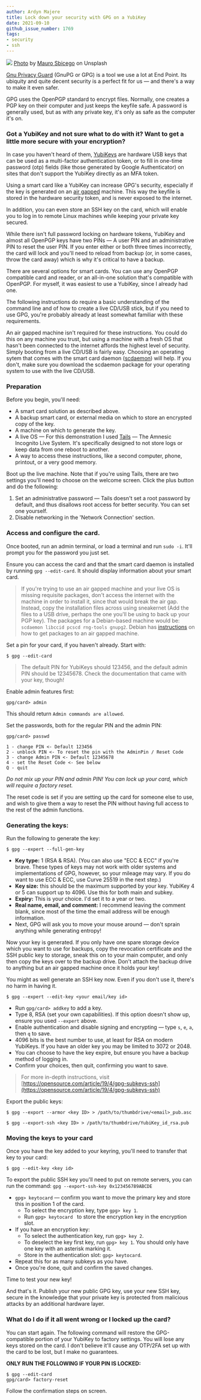 ```yaml
---
author: Ardyn Majere
title: Lock down your security with GPG on a YubiKey
date: 2021-09-10
github_issue_number: 1769
tags:
- security
- ssh
---
```


![](/blog/2021/09/gpg-keys-on-a-yubikey/banner.jpg)
[Photo](https://unsplash.com/photos/4hfpVsi-gSg) by [Mauro Sbicego](https://unsplash.com/@maurosbicego) on Unsplash

[Gnu Privacy Guard](https://gnupg.org/) (GnuPG or GPG) is a tool we use a lot at End Point. Its ubiquity and quite decent security is a perfect fit for us — and there's a way to make it even safer.

GPG uses the OpenPGP standard to encrypt files. Normally, one creates a PGP key on their computer and just keeps the keyfile safe. A password is generally used, but as with any private key, it's only as safe as the computer it's on.

### Got a YubiKey and not sure what to do with it? Want to get a little more secure with your encryption?

In case you haven't heard of them, [YubiKeys](https://www.yubico.com/why-yubico/) are hardware USB keys that can be used as a multi-factor authentication token, or to fill in one-time password (otp) fields (like those generated by Google Authenticator) on sites that don't support the YubiKey directly as an MFA token.

Using a smart card like a YubiKey can increase GPG's security, especially if the key is generated on an [air gapped](https://en.wikipedia.org/wiki/Air_gap_(networking)) machine. This way the keyfile is stored in the hardware security token, and is never exposed to the internet.

In addition, you can even store an SSH key on the card, which will enable you to log in to remote Linux machines while keeping your private key secured.

While there isn't full password locking on hardware tokens, YubiKey and almost all OpenPGP keys have two PINs — A user PIN and an administrative PIN to reset the user PIN. If you enter either or both three times incorrectly, the card will lock and you'll need to reload from backup (or, in some cases, throw the card away) which is why it's critical to have a backup.

There are several options for smart cards. You can use any OpenPGP compatible card and reader, or an all-in-one solution that's compatible with OpenPGP. For myself, it was easiest to use a YubiKey, since I already had one.

The following instructions do require a basic understanding of the command line and of how to create a live CD/​USB stick, but if you need to use GPG, you're probably already at least somewhat familiar with these requirements.

An air gapped machine isn't required for these instructions. You could do this on any machine you trust, but using a machine with a fresh OS that hasn't been connected to the internet affords the highest level of security. Simply booting from a live CD/​USB is fairly easy. Choosing an operating sytem that comes with the smart card daemon ([scdaemon](https://linux.die.net/man/1/scdaemon)) will help. If you don't, make sure you download the scdaemon package for your operating system to use with the live CD/​USB.

### Preparation

Before you begin, you'll need:

* A smart card solution as described above.
* A backup smart card, or external media on which to store an encrypted copy of the key.
* A machine on which to generate the key.
* A live OS — For this demonstration I used [Tails](https://tails.boum.org/) — The Amnesic Incognito Live System. It's specifically designed to not store logs or keep data from one reboot to another.
* A way to access these instructions, like a second computer, phone, printout, or a very good memory.

Boot up the live machine. Note that if you're using Tails, there are two settings you'll need to choose on the welcome screen. Click the plus button and do the following:

1. Set an administrative password — Tails doesn't set a root password by default, and thus disallows root access for better security. You can set one yourself.
2. Disable networking in the 'Network Connection' section.

### Access and configure the card.

Once booted, run an admin terminal, or load a terminal and run `sudo -i`. It'll prompt you for the password you just set.

Ensure you can access the card and that the smart card daemon is installed by running `gpg --edit-card`. It should display information about your smart card.

> If you're trying to use an air gapped machine and your live OS is missing requisite packages, don't access the internet with the machine in order to install it, since that would break the air gap. Instead, copy the installation files across using sneakernet (Add the files to a USB drive, perhaps the one you'll be using to back up your PGP key). The packages for a Debian-based machine would be: `scdaemon libccid pcscd rng-tools gnupg2`. Debian has [instructions](https://www.debian.org/doc/manuals/apt-offline/index.en.html) on how to get packages to an air gapped machine.

Set a pin for your card, if you haven't already. Start with:

```plain
$ gpg --edit-card
```

> The default PIN for YubiKeys should 123456, and the default admin PIN should be 12345678. Check the documentation that came with your key, though!

Enable admin features first:

```plain
gpg/card> admin
```

This should return `Admin commands are allowed`.

Set the passwords, both for the regular PIN and the admin PIN:

```plain
gpg/card> passwd
```

```plain
1 - change PIN <- Default 123456
2 - unblock PIN <- To reset the pin with the AdminPin / Reset Code
3 - change Admin PIN <- Default 12345678
4 - set the Reset Code <- See below
Q - quit
```

*Do not mix up your PIN and admin PIN! You can lock up your card, which will require a factory reset.*

The reset code is set if you are setting up the card for someone else to use, and wish to give them a way to reset the PIN without having full access to the rest of the admin functions.

### Generating the keys:

Run the following to generate the key:

```plain
$ gpg --expert --full-gen-key
```

* **Key type:** 1 (RSA & RSA). (You can also use "ECC & ECC" if you're brave. These types of keys may not work with older systems and implementations of GPG, however, so your mileage may vary. If you do want to use ECC & ECC, use Curve 25519 in the next step.)
* **Key size:** this should be the maximum supported by your key. YubiKey 4 or 5 can support up to 4096. Use this for both main and subkey.
* **Expiry:** This is your choice. I'd set it to a year or two.
* **Real name, email, and comment:** I recommend leaving the comment blank, since most of the time the email address will be enough information.
* Next, GPG will ask you to move your mouse around — don't sprain anything while generating entropy!

Now your key is generated. If you only have one spare storage device which you want to use for backups, copy the revocation certificate and the SSH public key to storage, sneak this on to your main computer, and only then copy the keys over to the backup drive. Don't attach the backup drive to anything but an air gapped machine once it holds your key!

You might as well generate an SSH key now. Even if you don't use it, there's no harm in having it.

```plain
$ gpg --expert --edit-key <your email/key id>
```

* Run `gpg/card> addkey` to add a key.
* Type 8, RSA (set your own capabilities). If this option doesn't show up, ensure you used `--expert` above.
* Enable authentication and disable signing and encrypting — type `s`, `e`, `a`, then `q` to save.
* 4096 bits is the best number to use, at least for RSA on modern YubiKeys. If you have an older key you may be limited to 3072 or 2048.
* You can choose to have the key expire, but ensure you have a backup method of logging in.
* Confirm your choices, then quit, confirming you want to save.

> For more in-depth instructions, visit [https://opensource.com/article/19/4/gpg-subkeys-ssh](https://opensource.com/article/19/4/gpg-subkeys-ssh)

Export the public keys:

```plain
$ gpg --export --armor <key ID> > /path/to/thumbdrive/<email>_pub.asc

$ gpg --export-ssh <key ID> > /path/to/thumbdrive/YubiKey_id_rsa.pub
```

### Moving the keys to your card

Once you have the key added to your keyring, you'll need to transfer that key to your card:

```plain
$ gpg --edit-key <key id>
```

To export the public SSH key you'll need to put on remote servers, you can run the command: `gpg --export-ssh-key 0x123456789ABCDE`

* `gpg> keytocard` — confirm you want to move the primary key and store this in position 1 of the card.
  * To select the encryption key, type `gpg> key 1`.
  * Run `gpg> keytocard ` to store the encryption key in the encryption slot.
* If you have an encryption key:
  * To select the authentication key, run `gpg> key 2`.
  * To deselect the key first key, run `gpg> key 1`. You should only have one key with an asterisk marking it.
  * Store in the authentication slot: `gpg> keytocard`.
* Repeat this for as many subkeys as you have.
* Once you're done, quit and confirm the saved changes.

Time to test your new key!

And that's it. Publish your new public GPG key, use your new SSH key, secure in the knowledge that your private key is protected from malicious attacks by an additional hardware layer.

### What do I do if it all went wrong or I locked up the card?

You can start again. The following command will restore the GPG-compatible portion of your YubiKey to factory settings. You will lose any keys stored on the card. I don't believe it'll cause any OTP/2FA set up with the card to be lost, but I make no guarantees.

**ONLY RUN THE FOLLOWING IF YOUR PIN IS LOCKED:**

```plain
$ gpg --edit-card
gpg/card> factory-reset
```
Follow the confirmation steps on screen.
